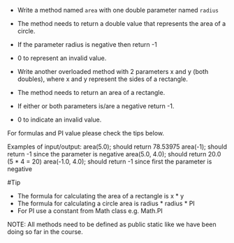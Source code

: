 * Write a method named `area` with one double parameter named `radius`
* The method needs to return a double value that represents the area of a circle.
* If the parameter radius is negative then return -1 
* 0 to represent an invalid value.

* Write another overloaded method with 2 parameters x and y (both doubles), where x and y represent the sides of a 
rectangle.
* The method needs to return an area of a rectangle.

* If either or both parameters is/are a negative return -1.
* 0 to indicate an invalid value.

For formulas and PI value please check the tips below.

Examples of input/output: 
area(5.0); should return 78.53975
area(-1); should return -1 since the parameter is negative
area(5.0, 4.0); should return 20.0 (5 * 4 = 20)
area(-1.0, 4.0); should return -1 since first the parameter is negative

#Tip
* The formula for calculating the area of a rectangle is x * y
* The formula for calculating a circle area is radius * radius * PI
* For PI use a constant from Math class e.g. Math.PI 

NOTE: All methods need to be defined as public static like we have been doing so far in the course.